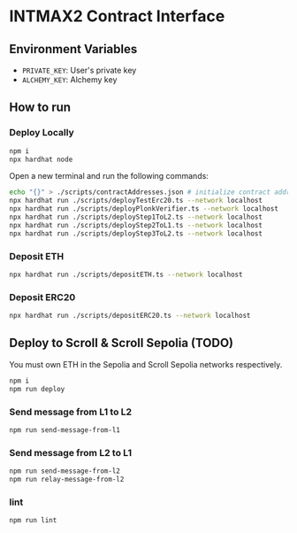 # INTMAX2 Contract Interface

## Environment Variables

- `PRIVATE_KEY`: User's private key
- `ALCHEMY_KEY`: Alchemy key

## How to run

### Deploy Locally

```sh
npm i
npx hardhat node
```

Open a new terminal and run the following commands:

```sh
echo "{}" > ./scripts/contractAddresses.json # initialize contract addresses
npx hardhat run ./scripts/deployTestErc20.ts --network localhost
npx hardhat run ./scripts/deployPlonkVerifier.ts --network localhost
npx hardhat run ./scripts/deployStep1ToL2.ts --network localhost
npx hardhat run ./scripts/deployStep2ToL1.ts --network localhost
npx hardhat run ./scripts/deployStep3ToL2.ts --network localhost
```

### Deposit ETH

```sh
npx hardhat run ./scripts/depositETH.ts --network localhost
```

### Deposit ERC20

```sh
npx hardhat run ./scripts/depositERC20.ts --network localhost
```

## Deploy to Scroll & Scroll Sepolia (TODO)

You must own ETH in the Sepolia and Scroll Sepolia networks respectively.

```sh
npm i
npm run deploy
```

### Send message from L1 to L2

```sh
npm run send-message-from-l1
```

### Send message from L2 to L1

```sh
npm run send-message-from-l2
npm run relay-message-from-l2
```

### lint

```sh
npm run lint
```
